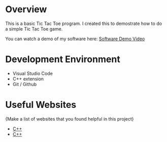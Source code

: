 # Overview

This is a basic Tic Tac Toe program. I created this to demostrate how to do a simple Tic Tac Toe game.





You can watch a demo of my software here: [Software Demo Video]()

# Development Environment

* Visual Studio Code
* C++ extension
* Git / Github



# Useful Websites

{Make a list of websites that you found helpful in this project}
* [C++](https://www.w3schools.com/cpp/)
* [C++](https://www.codecademy.com/learn/learn-c-plus-plus)